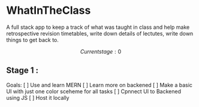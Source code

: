 # WhatInTheClass
A full stack app to keep a track of what was taught in class and help make retrospective revision timetables, write down details of lectutes, write down things to get back to.

$$Current stage: 0$$
## Stage 1 : 
Goals:
[ ] Use and learn MERN 
[ ] Learn more on backened
[ ] Make a basic UI with just one color sceheme for all tasks 
[ ] Cpnnect UI to Backened using JS
[ ] Host it locally


